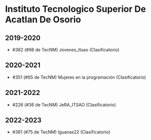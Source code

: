 # Instituto Tecnologico Superior De Acatlan De Osorio

## 2019-2020

- #382 (#98 de TecNM) Jovenes_Itsao (Clasificatorio)

## 2020-2021

- #351 (#65 de TecNM) Mujeres en la programación  (Clasificatorio)

## 2021-2022

- #226 (#36 de TecNM) JeRA_ITSAO (Clasificatorio)

## 2022-2023

- #381 (#75 de TecNM) Iguanas22 (Clasificatorio)



